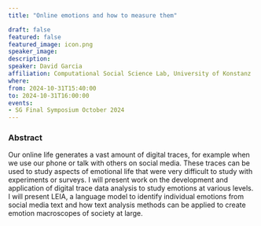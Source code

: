 ```yaml
---
title: "Online emotions and how to measure them"

draft: false
featured: false
featured_image: icon.png
speaker_image:
description:
speaker: David Garcia
affiliation: Computational Social Science Lab, University of Konstanz
where:
from: 2024-10-31T15:40:00
to: 2024-10-31T16:00:00
events:
- SG Final Symposium October 2024 
---
```



### Abstract
 

Our online life generates a vast amount of digital traces,
for example when we use our phone or talk with others on
social media. These traces can be used to study aspects of
emotional life that were very difficult to study with
experiments or surveys. I will present work on the
development and application of digital trace data analysis
to study emotions at various levels. I will present LEIA, a
language model to identify individual emotions from social
media text and how text analysis methods can be applied to
create emotion macroscopes of society at large. 
